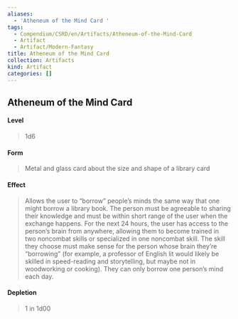 ```yaml
---
aliases:
  - 'Atheneum of the Mind Card '
tags:
  - Compendium/CSRD/en/Artifacts/Atheneum-of-the-Mind-Card
  - Artifact
  - Artifact/Modern-Fantasy
title: Atheneum of the Mind Card
collection: Artifacts
kind: Artifact
categories: []
---
```

## Atheneum of the Mind Card 
#### Level 
>1d6 
#### Form
> Metal and glass card about the size and shape of a library card 
#### Effect
> Allows the user to “borrow” people’s minds the same way that one might borrow a library book. The person must be agreeable to sharing their knowledge and must be within short range of the user when the exchange happens. For the next 24 hours, the user has access to the person’s brain from anywhere, allowing them to become trained in two noncombat skills or specialized in one noncombat skill. The skill they choose must make sense for the person whose brain they’re “borrowing” (for example, a professor of English lit would likely be skilled in speed-reading and storytelling, but maybe not in woodworking or cooking). They can only borrow one person’s mind each day. 
#### Depletion 
>1 in 1d00

